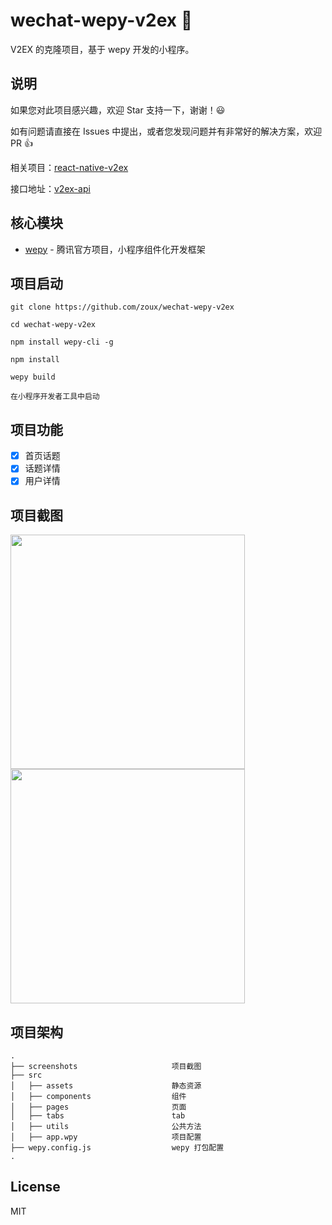 # wechat-wepy-v2ex 📱

V2EX 的克隆项目，基于 wepy 开发的小程序。

## 说明

如果您对此项目感兴趣，欢迎 Star 支持一下，谢谢！😃

如有问题请直接在 Issues 中提出，或者您发现问题并有非常好的解决方案，欢迎 PR 👍

相关项目：[react-native-v2ex](https://github.com/zoux/react-native-v2ex)

接口地址：[v2ex-api](https://github.com/djyde/V2EX-API)

## 核心模块

* [wepy](https://github.com/Tencent/wepy) - 腾讯官方项目，小程序组件化开发框架

## 项目启动

```
git clone https://github.com/zoux/wechat-wepy-v2ex

cd wechat-wepy-v2ex

npm install wepy-cli -g

npm install

wepy build

在小程序开发者工具中启动
```

## 项目功能

- [x] 首页话题
- [x] 话题详情
- [x] 用户详情

## 项目截图

<img src="https://github.com/zoux/wechat-wepy-v2ex/blob/master/screenshots/home.png" width="375" height="auto"/> <img src="https://github.com/zoux/wechat-wepy-v2ex/blob/master/screenshots/topic.png" width="375" height="auto"/>

## 项目架构

```
.
├── screenshots                     项目截图
├── src
│   ├── assets                      静态资源
│   ├── components                  组件
│   ├── pages                       页面
│   ├── tabs                        tab
│   ├── utils                       公共方法
│   ├── app.wpy                     项目配置
├── wepy.config.js                  wepy 打包配置
.
```

## License

MIT
